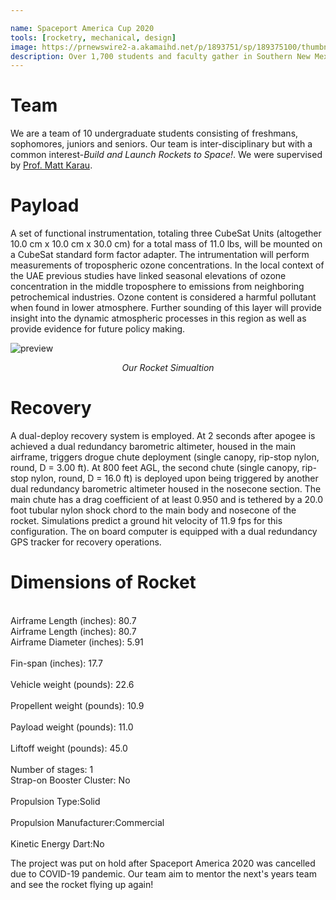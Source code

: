 ```yaml
---

name: Spaceport America Cup 2020
tools: [rocketry, mechanical, design]
image: https://prnewswire2-a.akamaihd.net/p/1893751/sp/189375100/thumbnail/entry_id/0_a5fnn95f/def_height/2700/def_width/2700/version/100012/type/1
description: Over 1,700 students and faculty gather in Southern New Mexico for the annual Spaceport America Cup every year. Drawn by the opportunity to collaborate and to realise our rocketry dream to come alive, we formed a team at NYU Abu Dhabi to participate in this competition. 
---
```

# Team
We are a team of 10 undergraduate students consisting of freshmans, sophomores, juniors and seniors. Our team is inter-disciplinary but with a common interest-*Build and Launch Rockets to Space!*. We were supervised by [Prof. Matt Karau](https://nyuad.nyu.edu/en/academics/divisions/engineering/faculty/matthew-karau.html).

# Payload 
A set of functional instrumentation, totaling three CubeSat Units (altogether 10.0 cm x 10.0 cm x 30.0 cm) for a total mass of 11.0 lbs, will be mounted on a CubeSat standard form factor adapter. The intrumentation will perform measurements of tropospheric ozone concentrations. In the local context of the UAE previous studies have linked seasonal elevations of ozone concentration in the middle troposphere to emissions from neighboring petrochemical industries. Ozone content is considered a harmful pollutant when found in lower atmosphere. Further sounding of this layer will provide insight into the dynamic atmospheric processes in this region as well as provide evidence for future policy making.


![preview](https://i.imgur.com/H9Q5z7m.png)
  <center><i>Our Rocket Simualtion</i> </center>

# Recovery 

A dual-deploy recovery system is employed. At 2 seconds after apogee is achieved a dual redundancy barometric altimeter, housed in the main airframe, triggers drogue chute deployment (single canopy, rip-stop nylon, round, D = 3.00 ft). At 800 feet AGL, the second chute (single canopy, rip-stop nylon, round, D = 16.0 ft) is deployed upon being triggered by another dual redundancy barometric altimeter housed in the nosecone section. The main chute has a drag coefficient of at least 0.950 and is tethered by a 20.0 foot tubular nylon shock chord to the main body and nosecone of the rocket. Simulations predict a ground hit velocity of 11.9 fps for this configuration. The on board computer is equipped with a dual redundancy GPS tracker for recovery operations.

# Dimensions of Rocket
<br>Airframe Length (inches): 80.7
<br>Airframe Length (inches): 80.7
<br>Airframe Diameter (inches):	5.91	
<br>Fin-span (inches):	17.7	
<br>Vehicle weight (pounds): 22.6	
<br>Propellent weight (pounds):	10.9	
<br>Payload weight (pounds): 11.0	
<br>Liftoff weight (pounds): 45.0	
<br>Number of stages: 1	
<br>Strap-on Booster Cluster: No	
<br>Propulsion Type:Solid	
<br>Propulsion Manufacturer:Commercial	
<br>Kinetic Energy Dart:No	


The project was put on hold after Spaceport America 2020 was cancelled due to COVID-19 pandemic. Our team aim to mentor the next's years team and see the rocket flying up again!

